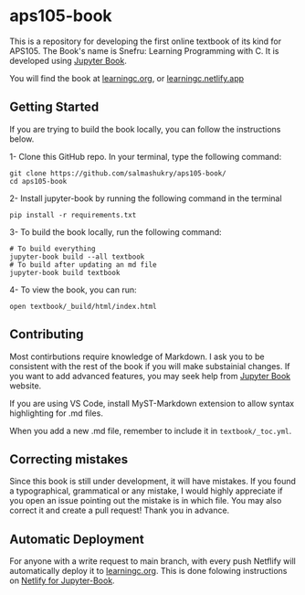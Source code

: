 # aps105-book

This is a repository for developing the first online textbook of its kind for APS105. The Book's name is Snefru: Learning Programming with C. It is developed using [Jupyter Book](https://jupyterbook.org/en/stable/intro.html). 

You will find the book at [learningc.org](https://learningc.org), or [learningc.netlify.app](https://learningc.netlify.app/)

## Getting Started

If you are trying to build the book locally, you can follow the instructions below.

1- Clone this GitHub repo. In your terminal, type the following command:

```
git clone https://github.com/salmashukry/aps105-book/
cd aps105-book
```

2- Install jupyter-book by running the following command in the terminal

```
pip install -r requirements.txt
```

3- To build the book locally, run the following command:

```
# To build everything
jupyter-book build --all textbook 
# To build after updating an md file
jupyter-book build textbook
```

4- To view the book, you can run:

```open textbook/_build/html/index.html```

## Contributing

Most contirbutions require knowledge of Markdown. I ask you to be consistent with the rest of the book if you will make substainial changes. If you want to add advanced features, you may seek help from [Jupyter Book](https://jupyterbook.org/en/stable/intro.html) website. 

If you are using VS Code, install MyST-Markdown extension to allow syntax highlighting for .md files.

When you add a new .md file, remember to include it in `textbook/_toc.yml`.

## Correcting mistakes 

Since this book is still under development, it will have mistakes. If you found a typographical, grammatical or any mistake, I would highly appreciate if you open an issue pointing out the mistake is in which file. You may also correct it and create a pull request! Thank you in advance.

## Automatic Deployment

For anyone with a write request to main branch, with every push Netflify will automatically deploy it to [learningc.org](learningc.org). This is done folowing instructions on [Netlify for Jupyter-Book](https://jupyterbook.org/en/stable/publish/netlify.html).


